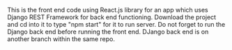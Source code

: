 This is the front end code using React.js library for an app which uses Django REST Framework for back end functioning. Download the project and cd into it to type "npm start" for it to run server. Do not forget to run the Django back end before running the front end. DJango back end is on another branch within the same repo.  

